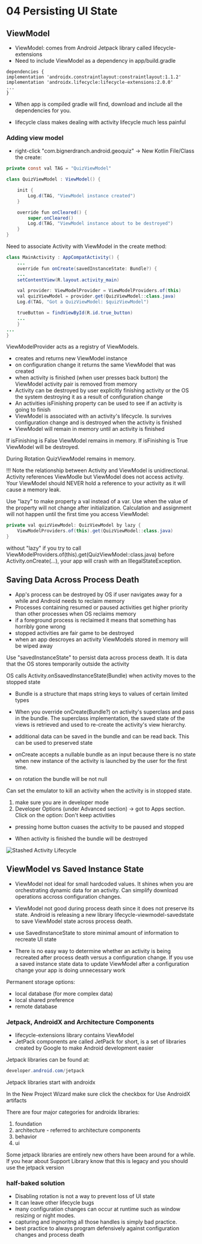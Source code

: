 # 04 Persisting UI State

## ViewModel
- ViewModel: comes from Android Jetpack library called lifecycle-extensions
- Need to include ViewModel as a dependency in app/build.gradle

```text
dependencies {
implementation 'androidx.constraintlayout:constraintlayout:1.1.2'
implementation 'androidx.lifecycle:lifecycle-extensions:2.0.0'  
...
}
```

- When app is compiled gradle will find, download and include all the dependencies for you.


- lifecycle class makes dealing with activity lifecycle much less painful

### Adding view model

- right-click "com.bignerdranch.android.geoquiz" -> New Kotlin File/Class the create:

```java
private const val TAG = "QuizViewModel"

class QuizViewModel : ViewModel() {

    init {
        Log.d(TAG, "ViewModel instance created")
    }

    override fun onCleared() {
        super.onCleared()
        Log.d(TAG, "ViewModel instance about to be destroyed")
    }
}
```

Need to associate Activity with ViewModel in the create method:

```java
class MainActivity : AppCompatActivity() {
    ...
    override fun onCreate(savedInstanceState: Bundle?) {
    ...
    setContentView(R.layout.activity_main)

    val provider: ViewModelProvider = ViewModelProviders.of(this)
    val quizViewModel = provider.get(QuizViewModel::class.java)
    Log.d(TAG, "Got a QuizViewModel: $quizViewModel")

    trueButton = findViewById(R.id.true_button)
    ...
    }
...
}
```

ViewModelProvider acts as a registry of ViewModels.

- creates and returns new ViewModel instance
- on configuration change it returns the same ViewModel that was created
- when activity is finished (when user presses back button) the ViewModel activity pair is removed from memory
- Activity can be destroyed by user explicitly finishing activity or the OS the system destroying it as a result of configuration change
- An activities isFinishing property can be used to see if an activity is going to finish
- ViewModel is associated with an activity's lifecycle. Is survives configuration change and is destroyed when the activity is finished
- ViewModel will remain in memory until an activity is finished


If isFinishing is False ViewModel remains in memory. If isFinishing is True ViewModel will be destroyed.

During Rotation QuizViewModel remains in memory.

!!! Note
    the relationship between Activity and ViewModel is unidirectional. Activity references ViewModle but ViewModel does not access activity. Your ViewModel should NEVER hold a reference to your activity as it will cause a memory leak.

Use "lazy" to make property a val instead of a var. Use when the value of the property will not change after initialization. Calculation and assignment will not happen until the first time you access ViewModel:

```java
private val quizViewModel: QuizViewModel by lazy {
    ViewModelProviders.of(this).get(QuizViewModel::class.java)
}

```

without "lazy" if you try to call
ViewModelProviders.of(this).get(QuizViewModel::class.java) before
Activity.onCreate(…), your app will crash with an IllegalStateException.


## Saving Data Across Process Death

- App's process can be destroyed by OS if user navigates away for a while and Android needs to reclaim memory
- Processes containing resumed or paused activities get higher priority than other processes when OS reclaims memory
- if a foreground process is reclaimed it means that something has horribly gone wrong
- stopped activities are fair game to be destroyed 
- when an app descroyes an activity ViewModels stored in memory will be wiped away

Use "savedInstanceState" to persist data across process death. It is data that the OS stores temporarily outside the activity

OS calls Activity.onSsavedInstanceState(Bundle) when activity moves to the stopped state

- Bundle is a structure that maps string keys to values of certain limited types

- When you override onCreate(Bundle?) on activity's superclass and pass in the bundle. The superclass implementation, the saved state of the views is retrieved and used to re-create the activity's view hierarchy.

- additional data can be saved in the bundle and can be read back. This can be used to preserved state


- onCreate accepts a nullable bundle as an input because there is no state when new instance of the activity is launched by the user for the first time.

- on rotation the bundle will be not null

Can set the emulator to kill an activity when the activity is in stopped state. 

1. make sure you are in developer mode
1. Developer Options (under Advanced section) -> got to Apps section. Click on the option: Don't keep activities

- pressing home button cuases the activity to be paused and stopped 

- When activity is finished the bundle will be destroyed


![Stashed Activity Lifecycle](../images/ch04-persisting-ui-state/activity-lifecycle-stashed.png)


## ViewModel vs Saved Instance State

- ViewModel not ideal for small hardcoded values. It shines when you are orchestrating dynamic data for an activity. Can simplify download operations accross configuration changes.
- ViewModel not good during process death since it does not preserve its state. Android is releasing a new library lifecycle-viewmodel-savedstate to save ViewModel state across process death.
- use SavedInstanceState to store minimal amount of information to recreate UI state

- There is no easy way to determine whether an activity is being recreated after process death versus a configuration change. If you use a saved instance state data to update ViewModel after a configuration change your app is doing unnecessary work

Permanent storage options:

- local database (for more complex data)
- local shared preference 
- remote database

### Jetpack, AndroidX and Architecture Components

- lifecycle-extensions library contains ViewModel
- JetPack components are called JetPack for short, is a set of libraries created by Google to make Android development easier

Jetpack libraries can be found at:

```java
developer.android.com/jetpack
```

Jetpack libraries start with androidx

In the New Project Wizard make sure click the checkbox for Use AndroidX artifacts

There are four major categories for androidx libraries:

1. foundation
1. architecture  - referred to architecture components
1. behavior
1. ui

Some jetpack libraries are entirely new others have been around for a while. If you hear about Support Library know that this is legacy and you should use the jetpack version


### half-baked solution

- Disabling rotation is not a way to prevent loss of UI state
- It can leave other lifecycle bugs
- many configuration changes can occur at runtime such as window resizing or night modes.
- capturing and ingnoritng all those handles is simply bad practice.
- best practice to always program defensively against configuration changes and process death

